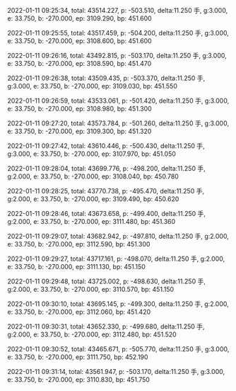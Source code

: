 2022-01-11 09:25:34, total: 43514.227, p: -503.510, delta:11.250 手, g:3.000, e: 33.750, b: -270.000, ep: 3109.290, bp: 451.600

2022-01-11 09:25:55, total: 43517.459, p: -504.200, delta:11.250 手, g:3.000, e: 33.750, b: -270.000, ep: 3108.600, bp: 451.600

2022-01-11 09:26:16, total: 43492.815, p: -503.170, delta:11.250 手, g:3.000, e: 33.750, b: -270.000, ep: 3108.590, bp: 451.470

2022-01-11 09:26:38, total: 43509.435, p: -503.370, delta:11.250 手, g:3.000, e: 33.750, b: -270.000, ep: 3109.030, bp: 451.550

2022-01-11 09:26:59, total: 43533.061, p: -501.420, delta:11.250 手, g:3.000, e: 33.750, b: -270.000, ep: 3108.980, bp: 451.300

2022-01-11 09:27:20, total: 43573.784, p: -501.260, delta:11.250 手, g:3.000, e: 33.750, b: -270.000, ep: 3109.300, bp: 451.320

2022-01-11 09:27:42, total: 43610.446, p: -500.430, delta:11.250 手, g:3.000, e: 33.750, b: -270.000, ep: 3107.970, bp: 451.050

2022-01-11 09:28:04, total: 43699.776, p: -498.200, delta:11.250 手, g:2.000, e: 33.750, b: -270.000, ep: 3108.040, bp: 450.780

2022-01-11 09:28:25, total: 43770.738, p: -495.470, delta:11.250 手, g:2.000, e: 33.750, b: -270.000, ep: 3109.490, bp: 450.620

2022-01-11 09:28:46, total: 43673.658, p: -499.400, delta:11.250 手, g:2.000, e: 33.750, b: -270.000, ep: 3111.480, bp: 451.360

2022-01-11 09:29:07, total: 43682.942, p: -497.810, delta:11.250 手, g:2.000, e: 33.750, b: -270.000, ep: 3112.590, bp: 451.300

2022-01-11 09:29:27, total: 43717.161, p: -498.070, delta:11.250 手, g:2.000, e: 33.750, b: -270.000, ep: 3111.130, bp: 451.150

2022-01-11 09:29:48, total: 43725.002, p: -498.630, delta:11.250 手, g:2.000, e: 33.750, b: -270.000, ep: 3110.570, bp: 451.150

2022-01-11 09:30:10, total: 43695.145, p: -499.300, delta:11.250 手, g:2.000, e: 33.750, b: -270.000, ep: 3112.060, bp: 451.420

2022-01-11 09:30:31, total: 43652.330, p: -499.680, delta:11.250 手, g:2.000, e: 33.750, b: -270.000, ep: 3112.480, bp: 451.520

2022-01-11 09:30:52, total: 43465.671, p: -505.770, delta:11.250 手, g:3.000, e: 33.750, b: -270.000, ep: 3111.750, bp: 452.190

2022-01-11 09:31:14, total: 43561.947, p: -503.170, delta:11.250 手, g:3.000, e: 33.750, b: -270.000, ep: 3110.830, bp: 451.750